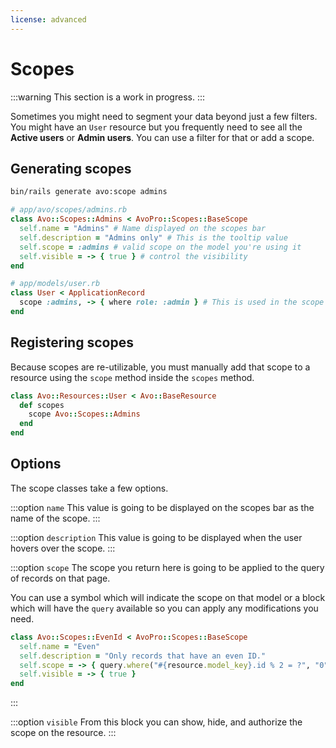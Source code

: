 ```yaml
---
license: advanced
---
```


# Scopes

:::warning
This section is a work in progress.
:::

Sometimes you might need to segment your data beyond just a few filters. You might have an `User` resource but you frequently need to see all the **Active users** or **Admin users**. You can use a filter for that or add a scope.

## Generating scopes

```bash
bin/rails generate avo:scope admins
```

```ruby
# app/avo/scopes/admins.rb
class Avo::Scopes::Admins < AvoPro::Scopes::BaseScope
  self.name = "Admins" # Name displayed on the scopes bar
  self.description = "Admins only" # This is the tooltip value
  self.scope = :admins # valid scope on the model you're using it
  self.visible = -> { true } # control the visibility
end

# app/models/user.rb
class User < ApplicationRecord
  scope :admins, -> { where role: :admin } # This is used in the scope file above
end
```

## Registering scopes

Because scopes are re-utilizable, you must manually add that scope to a resource using the `scope` method inside the `scopes` method.


```ruby
class Avo::Resources::User < Avo::BaseResource
  def scopes
    scope Avo::Scopes::Admins
  end
end
```

## Options

The scope classes take a few options.

:::option `name`
This value is going to be displayed on the scopes bar as the name of the scope.
:::

:::option `description`
This value is going to be displayed when the user hovers over the scope.
:::

:::option `scope`
The scope you return here is going to be applied to the query of records on that page.

You can use a symbol which will indicate the scope on that model or a block which will have the `query` available so you can apply any modifications you need.

```ruby
class Avo::Scopes::EvenId < AvoPro::Scopes::BaseScope
  self.name = "Even"
  self.description = "Only records that have an even ID."
  self.scope = -> { query.where("#{resource.model_key}.id % 2 = ?", "0") }
  self.visible = -> { true }
end
```
:::

:::option `visible`
From this block you can show, hide, and authorize the scope on the resource.
:::
